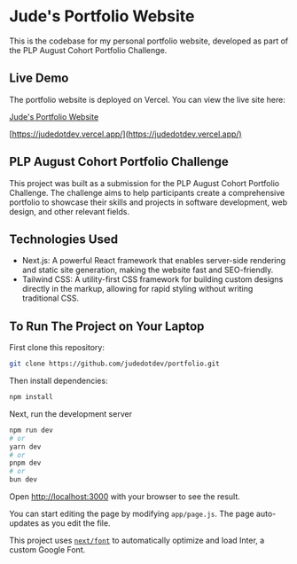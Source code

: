 # Jude's Portfolio Website

This is the codebase for my personal portfolio website, developed as part of the PLP August Cohort Portfolio Challenge.

## Live Demo

The portfolio website is deployed on Vercel. You can view the live site here:

[Jude's Portfolio Website](https://judedotdev.vercel.app/)

[https://judedotdev.vercel.app/](https://judedotdev.vercel.app/)

## PLP August Cohort Portfolio Challenge

This project was built as a submission for the PLP August Cohort Portfolio Challenge. The challenge aims to help participants create a comprehensive portfolio to showcase their skills and projects in software development, web design, and other relevant fields.

## Technologies Used

- Next.js: A powerful React framework that enables server-side rendering and static site generation, making the website fast and SEO-friendly.
- Tailwind CSS: A utility-first CSS framework for building custom designs directly in the markup, allowing for rapid styling without writing traditional CSS.

## To Run The Project on Your Laptop

First clone this repository:

```bash
git clone https://github.com/judedotdev/portfolio.git
```

Then install dependencies:

```bash
npm install
```

Next, run the development server

```bash
npm run dev
# or
yarn dev
# or
pnpm dev
# or
bun dev
```

Open [http://localhost:3000](http://localhost:3000) with your browser to see the result.

You can start editing the page by modifying `app/page.js`. The page auto-updates as you edit the file.

This project uses [`next/font`](https://nextjs.org/docs/basic-features/font-optimization) to automatically optimize and load Inter, a custom Google Font.
